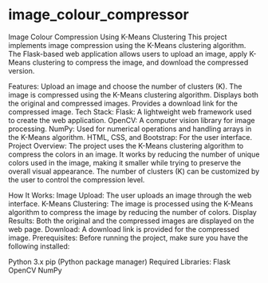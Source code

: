 # image_colour_compressor
Image Colour Compression Using K-Means Clustering
This project implements image compression using the K-Means clustering algorithm. The Flask-based web application allows users to upload an image, apply K-Means clustering to compress the image, and download the compressed version.

Features:
Upload an image and choose the number of clusters (K).
The image is compressed using the K-Means clustering algorithm.
Displays both the original and compressed images.
Provides a download link for the compressed image.
Tech Stack:
Flask: A lightweight web framework used to create the web application.
OpenCV: A computer vision library for image processing.
NumPy: Used for numerical operations and handling arrays in the K-Means algorithm.
HTML, CSS, and Bootstrap: For the user interface.
Project Overview:
The project uses the K-Means clustering algorithm to compress the colors in an image. It works by reducing the number of unique colors used in the image, making it smaller while trying to preserve the overall visual appearance. The number of clusters (K) can be customized by the user to control the compression level.

How It Works:
Image Upload: The user uploads an image through the web interface.
K-Means Clustering: The image is processed using the K-Means algorithm to compress the image by reducing the number of colors.
Display Results: Both the original and the compressed images are displayed on the web page.
Download: A download link is provided for the compressed image.
Prerequisites:
Before running the project, make sure you have the following installed:

Python 3.x
pip (Python package manager)
Required Libraries:
Flask
OpenCV
NumPy

